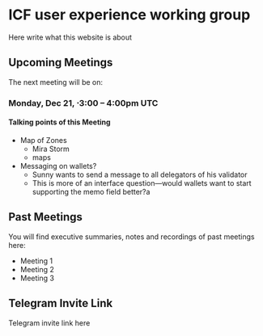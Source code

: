 # ICF user experience working group
Here write what this website is about

## Upcoming Meetings
The next meeting will be on:
### Monday, Dec 21, ⋅3:00 – 4:00pm UTC

#### Talking points of this Meeting

* Map of Zones
  * Mira Storm
  * maps
* Messaging on wallets?
  * Sunny wants to send a message to all delegators of his validator
  * This is more of an interface question—would wallets want to start supporting the memo field better?a

## Past Meetings
You will find executive summaries, notes and recordings of past meetings here:
* Meeting 1
* Meeting 2
* Meeting 3


## Telegram Invite Link
Telegram invite link here
